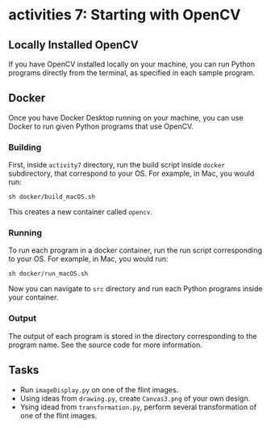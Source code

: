# activities 7: Starting with OpenCV

## Locally Installed OpenCV

If you have OpenCV installed locally on your machine, you can run Python programs directly
from the terminal, as specified in each sample program.


## Docker

Once you have Docker Desktop running on your machine, you can use Docker to run given
Python programs that use OpenCV.

### Building

First, inside `activity7` directory, run the build script inside `docker` subdirectory, that correspond to your OS. For example, in Mac, you would run:

`sh docker/build_macOS.sh`

This creates a new container called `opencv`.

### Running

To run each program in a docker container, run the run script corresponding to your OS. For example, in Mac, you would run:

`sh docker/run_macOS.sh`

Now you can navigate to `src` directory and run each Python programs inside your container.

### Output

The output of each program is stored in the directory corresponding to the program name. See the source
code for more information.

## Tasks

- Run `imageDisplay.py` on one of the flint images.
- Using ideas from `drawing.py`, create `Canvas3.png` of your own design.
- Ysing idead from `transformation.py`, perform several transformation of one of the flint images.
